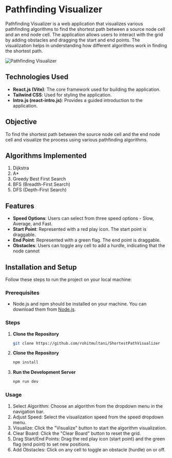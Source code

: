 # Pathfinding Visualizer

Pathfinding Visualizer is a web application that visualizes various pathfinding algorithms to find the shortest path between a source node cell and an end node cell. The application allows users to interact with the grid by adding obstacles and dragging the start and end points. The visualization helps in understanding how different algorithms work in finding the shortest path.

![Pathfinding Visualizer](.demo.png)

## Technologies Used

- **React.js (Vite)**: The core framework used for building the application.
- **Tailwind CSS**: Used for styling the application.
- **Intro.js (react-intro.js)**: Provides a guided introduction to the application.

## Objective

To find the shortest path between the source node cell and the end node cell and visualize the process using various pathfinding algorithms.

## Algorithms Implemented

1. Dijkstra
2. A*
3. Greedy Best First Search
4. BFS (Breadth-First Search)
5. DFS (Depth-First Search)

## Features

- **Speed Options**: Users can select from three speed options - Slow, Average, and Fast.
- **Start Point**: Represented with a red play icon. The start point is draggable.
- **End Point**: Represented with a green flag. The end point is draggable.
- **Obstacles**: Users can toggle any cell to add a hurdle, indicating that the node cannot

## Installation and Setup

Follow these steps to run the project on your local machine:

### Prerequisites

- Node.js and npm should be installed on your machine. You can download them from [Node.js](https://nodejs.org/).

### Steps

1. **Clone the Repository**

   ```bash
   git clone https://github.com/rohitmultani/ShortestPathVisualizer
   
2. **Clone the Repository**


    ```bash
    npm install
3. **Run the Development Server**

    ```bash
    npm run dev

### Usage

1. Select Algorithm: Choose an algorithm from the dropdown menu in the navigation bar.
2. Adjust Speed: Select the visualization speed from the speed dropdown menu.
3. Visualize: Click the "Visualize" button to start the algorithm visualization.
4. Clear Board: Click the "Clear Board" button to reset the grid.
5. Drag Start/End Points: Drag the red play icon (start point) and the green flag (end point) to set new positions.
6. Add Obstacles: Click on any cell to toggle an obstacle (hurdle) on or off.
